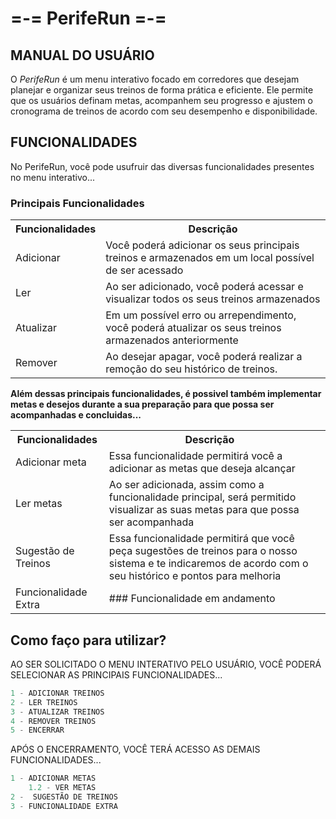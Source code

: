 # =-= PerifeRun =-=
## MANUAL DO USUÁRIO
 O _PerifeRun_ é um menu interativo focado em corredores que desejam planejar e organizar seus treinos de forma prática e eficiente. Ele permite que os usuários definam metas, acompanhem seu progresso e ajustem o cronograma de treinos de acordo com seu desempenho e disponibilidade.

## FUNCIONALIDADES
No PerifeRun, você pode usufruir das diversas funcionalidades presentes no menu interativo...

### Principais Funcionalidades
<table>
  <tr>
    <th>Funcionalidades</th>
    <th>Descrição</th>
  </tr>
  <tr>
    <td>Adicionar</td>
    <td>Você poderá adicionar os seus principais treinos e armazenados em um local possível de ser acessado</td>
  </tr>
  <tr>
    <td>Ler</td>
    <td>Ao ser adicionado, você poderá acessar e visualizar todos os seus treinos armazenados</td>
  </tr>
  <tr>
    <td>Atualizar</td>
    <td>Em um possível erro ou arrependimento, você poderá atualizar os seus treinos armazenados anteriormente</td>
  </tr>
  <tr>
    <td>Remover</td>
    <td>Ao desejar apagar, você poderá realizar a remoção  do seu histórico de treinos. </td>
  </tr>
</table> 

**Além dessas principais funcionalidades, é possivel também implementar metas e desejos durante a sua preparação para que possa ser acompanhadas e concluidas...**

<table>
  <tr>
    <th>Funcionalidades</th>
    <th>Descrição</th>
  </tr>
  <tr>
    <td>Adicionar meta</td>
    <td>Essa funcionalidade permitirá você a adicionar as metas que deseja alcançar</td>
  </tr>
  <tr>
    <td>Ler  metas</td>
    <td>Ao ser adicionada, assim como a funcionalidade principal, será permitido visualizar as suas metas para que possa ser acompanhada <td>
  </tr>
  <tr>
    <td>Sugestão de Treinos</td>
    <td>Essa funcionalidade permitirá que você peça sugestões de treinos para o nosso sistema e te indicaremos de acordo com o seu histórico e pontos para melhoria</td>
  </tr>
  <tr>
    <td>Funcionalidade Extra</td>
    <td>### Funcionalidade em andamento </td>
  </tr>
</table> 

## Como faço para utilizar?
AO SER SOLICITADO O MENU INTERATIVO PELO USUÁRIO, VOCÊ PODERÁ SELECIONAR AS PRINCIPAIS FUNCIONALIDADES...
``` py 
1 - ADICIONAR TREINOS
2 - LER TREINOS
3 - ATUALIZAR TREINOS
4 - REMOVER TREINOS
5 - ENCERRAR
```

APÓS O ENCERRAMENTO, VOCÊ TERÁ ACESSO AS DEMAIS FUNCIONALIDADES...
``` py 
1 - ADICIONAR METAS
    1.2 - VER METAS
2 -  SUGESTÃO DE TREINOS
3 - FUNCIONALIDADE EXTRA